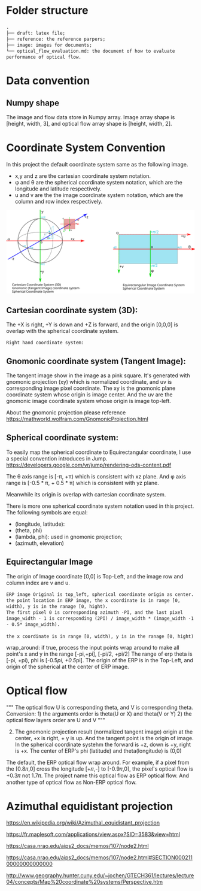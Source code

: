 
# Folder structure

```
.
├── draft: latex file;
├── reference: the reference parpers;
├── image: images for documents;
└── optical_flow_evaluation.md: the document of how to evaluate performance of optical flow.
```

# Data  convention

## Numpy shape
The image and flow data store in Numpy array.
Image array shape is [height, width, 3], and optical flow array shape is [height, width, 2].

# Coordinate System Convention

In this project the default coordinate system same as the following image.
- x,y and z are the cartesian coordinate system notation.
- φ and θ are the spherical coordinate system notation, which are the longitude and latitude respectively.
- u and v are the the image coordinate system notation, which are the column and row index respectively.

![coordinate System](./images/coordinate_system.svg)

## Cartesian coordinate system (3D):
The +X is right, +Y is down and +Z is forward, and the origin [0,0,0] is overlap with the spherical coordinate system.


    Right hand coordinate system: 


## Gnomonic coordinate system (Tangent Image): 
The tangent image show in the image as a pink square.
It's generated with gnomonic projection (xy) which is normalized coordinate, and uv is corresponding image pixel coordinate.
The xy is the gnomonic plane coordinate system whose origin is image center.
And the uv are the gnomonic image coordinate system whose origin is image top-left.

About the gnomonic projection please reference https://mathworld.wolfram.com/GnomonicProjection.html

## Spherical coordinate system:
To easily map the spherical coordinate to Equirectangular coordinate, I use a special convention introduces in Jump.
https://developers.google.com/vr/jump/rendering-ods-content.pdf

The θ axis range is [-π, +π) which is consistent with xz plane.
And φ axis range is [-0.5 * π, + 0.5 * π) which is consistent with yz plane.

Meanwhile its origin is overlap with cartesian coordinate system.

There is more one spherical coordinate system notation used in this project.
The following symbols are equal:
- (longitude, latitude):
- (theta, phi)
- (lambda, phi): used in gnomonic projection;
- (azimuth, elevation)

## Equirectangular Image
The origin of Image coordinate [0,0] is Top-Left, and the image row and column index are v and u.

    ERP image Original is top_left, spherical coordinate origin as center.
    the point location in ERP image, the x coordinate is in range [0, width), y is in the ranage [0, hight).
    The first pixel 0 is corresponding azimuth -PI, and the last pixel image_width - 1 is corresponding (2PI) / image_width * (image_width -1 - 0.5* image_width). 

    the x coordinate is in range [0, width), y is in the ranage [0, hight)
wrap_around: if true, process the input points wrap around to make all point's x and y in the range [-pi,+pi], [-pi/2, +pi/2]
    The range of erp theta is [-pi, +pi), phi is [-0.5*pi, +0.5*pi].
    The origin of the ERP is in the Top-Left, and origin of the spherical at the center of ERP image.


# Optical flow


"""
The optical flow U is corresponding theta, and V is corresponding theta.
Conversion: 1) the arguments order is theta(U or X) and theta(V or Y)
            2) the optical flow layers order are U and V
"""

2) The gnomonic projection result (normalized tangent image) origin at the center, +x is right, + y is up. And the tangent point is the origin of image.
    In the spherical coordinate systehm the forward is +z, down is +y, right is +x.  The center of ERP's phi (latitude) and theta(longitude) is (0,0) 

The default, the ERP optical flow wrap around. 
For example, if a pixel from the [0.8𝜋,0] cross the longitude [+𝜋,-] to [-0.9𝜋,0], the pixel's optical flow is +0.3𝜋 not 1.7𝜋.
The project name this optical flow as ERP optical flow.
And another type of optical flow as Non-ERP optical flow.

# Azimuthal equidistant projection

https://en.wikipedia.org/wiki/Azimuthal_equidistant_projection

https://fr.maplesoft.com/applications/view.aspx?SID=3583&view=html

https://casa.nrao.edu/aips2_docs/memos/107/node2.html

https://casa.nrao.edu/aips2_docs/memos/107/node2.html#SECTION00021100000000000000

http://www.geography.hunter.cuny.edu/~jochen/GTECH361/lectures/lecture04/concepts/Map%20coordinate%20systems/Perspective.htm
